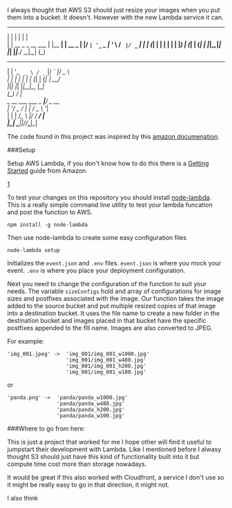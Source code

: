 I always thought that AWS S3 should just resize your images when you put them into a bucket. It doesn't. However with the new Lambda service it can.                                                                               
  _                 _         _       
 | |               | |       | |      
 | | __ _ _ __ ___ | |__   __| | __ _ 
 | |/ _` | '_ ` _ \| '_ \ / _` |/ _` |
 | | (_| | | | | | | |_) | (_| | (_| |
 |_|\__,_|_| |_| |_|_.__/ \__,_|\__,_|
 (_)                                  
  _ _ __ ___   __ _  __ _  ___        
 | | '_ ` _ \ / _` |/ _` |/ _ \       
 | | | | | | | (_| | (_| |  __/       
 |_|_| |_| |_|\__,_|\__, |\___|       
               (_)   __/ |            
  _ __ ___  ___ _ __|___/ _ __        
 | '__/ _ \/ __| |_  / _ \ '__|       
 | | |  __/\__ \ |/ /  __/ |          
 |_|  \___||___/_/___\___|_|          
                                      
                                      
The code found in this project was inspired by this [amazon documenation](https://docs.aws.amazon.com/lambda/latest/dg/walkthrough-s3-events-adminuser-create-test-function-create-function.html).

###Setup

Setup AWS Lambda, if you don't know how to do this there is a [Getting Started](1) guide from Amazon.

[1](https://docs.aws.amazon.com/lambda/latest/dg/getting-started.html)

To test your changes on this repository you should install [node-lambda](https://github.com/RebelMail/node-lambda). This is a really simple command line utility to test your lambda funcation and post the function to AWS.

    npm install -g node-lambda

Then use node-lambda to create some easy configuration files

    node-lambda setup

Initializes the `event.json` and `.env` files. `event.json` is where you mock your event. `.env` is where you place your deployment configuration.

Next you need to change the configuration of the function to suit your needs. The variable `sizeConfigs` hold and array of configurations for image sizes and postfixes associated with the image. Our function takes the image added to the source bucket and put multiple resized copies of that image into a destination bucket. It uses the file name to create a new folder in the destination bucket and images placed in that bucket have the specific postfixes appended to the fill name. Images are also converted to JPEG.

For example:

    'img_001.jpeg' ->  'img_001/img_001_w1000.jpg'
                       'img_001/img_001_w480.jpg'
                       'img_001/img_001_h200.jpg'
                       'img_001/img_001_w100.jpg'

or

    'panda.png' ->  'panda/panda_w1000.jpg'
                    'panda/panda_w480.jpg'
                    'panda/panda_h200.jpg'
                    'panda/panda_w100.jpg'


###Where to go from here:

This is just a project that worked for me I hope other will find it useful to jumpstart their development with Lambda. Like I mentioned before I alwasy thought S3 should just have this kind of functionality built into it but compute time cost more than storage nowadays.

It would be great if this also worked with Cloudfront, a service I don't use so it might be really easy to go in that direction, it might not. 

I also think 